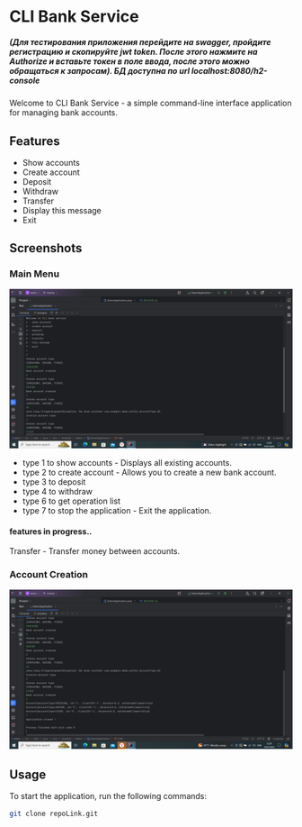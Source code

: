 # CLI Bank Service

##### (Для тестирования приложения перейдите на swagger, пройдите регистрацию и скопируйте jwt token. После этого нажмите на Authorize и вставьте токен в поле ввода, после этого можно обращаться к запросам). БД доступна по url localhost:8080/h2-console

Welcome to CLI Bank Service - a simple command-line interface application for managing bank accounts.

## Features

- Show accounts
- Create account
- Deposit
- Withdraw
- Transfer
- Display this message
- Exit

## Screenshots

### Main Menu
![Main Menu](./presentation/img.png)

- type 1 to show accounts - Displays all existing accounts.
- type 2 to create account - Allows you to create a new bank account.
- type 3 to deposit
- type 4 to withdraw
- type 6 to get operation list
- type 7 to stop the application - Exit the application.
#### features in progress..
Transfer - Transfer money between accounts.

### Account Creation
![Account Creation](./presentation/img_1.png)

## Usage

To start the application, run the following commands:

```sh
git clone repoLink.git